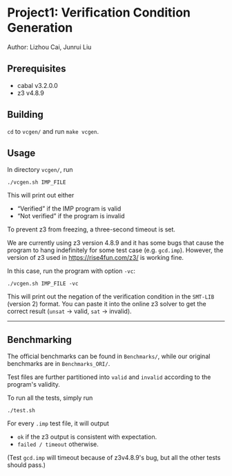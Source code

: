 Project1: Veriﬁcation Condition Generation  
===  
Author: Lizhou Cai, Junrui Liu  

## Prerequisites
* cabal v3.2.0.0
* z3 v4.8.9

## Building
`cd` to `vcgen/` and run `make vcgen`.

## Usage

In directory `vcgen/`, run

    ./vcgen.sh IMP_FILE

This will print out either 
* “Verified” if the IMP program is valid 
* “Not verified” if the program is invalid

To prevent z3 from freezing, a three-second timeout is set.

We are currently using z3 version 4.8.9 and it has some bugs that cause the program to hang indefinitely for some test case (e.g. `gcd.imp`).
However, the version of z3 used in <https://rise4fun.com/z3/> is working fine.

In this case, run the program with option `-vc`:

    ./vcgen.sh IMP_FILE -vc

This will print out the negation of the verification condition in the `SMT-LIB` (version 2) format. You can paste it into the online z3 solver to get the correct result (`unsat` -> valid, `sat` -> invalid).


---
## Benchmarking
The official benchmarks can be found in `Benchmarks/`, while our original benchmarks are in `Benchmarks_ORI/`.

Test files are further partitioned into `valid` and `invalid` according to the program's validity.

To run all the tests, simply run

    ./test.sh

For every `.imp` test file, it will output
* `ok` if the z3 output is consistent with expectation.
* `failed / timeout` otherwise.

(Test `gcd.imp` will timeout because of z3v4.8.9's bug, but all the other tests should pass.)